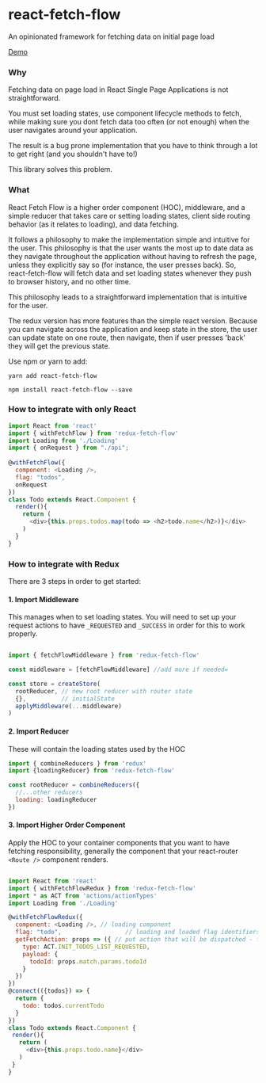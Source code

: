 # react-fetch-flow
An opinionated framework for fetching data on initial page load

[Demo](https://darrendahl.github.io/react-fetch-flow)

### Why

Fetching data on page load in React Single Page Applications is not straightforward. 

You must set loading states, use component lifecycle methods to fetch, while making sure you dont fetch data too often (or not enough) when the user navigates around your application. 

The result is a bug prone implementation that you have to think through a lot to get right (and you shouldn't have to!)

This library solves this problem.

### What

React Fetch Flow is a higher order component (HOC), middleware, and a simple reducer that takes care or setting loading states, client side routing behavior (as it relates to loading), and data fetching. 

It follows a philosophy to make the implementation simple and intuitive for the user. This philosophy is that the user wants the most up to date data as they navigate throughout the application without having to refresh the page, unless they explicitly say so (for instance, the user presses back). So, react-fetch-flow will fetch data and set loading states whenever they push to browser history, and no other time. 

This philosophy leads to a straightforward implementation that is intuitive for the user. 

The redux version has more features than the simple react version. Because you can navigate across the application and keep state in the store, the user can update state on one route, then navigate, then if user presses 'back' they will get the previous state. 

Use npm or yarn to add:

```yarn add react-fetch-flow```

```npm install react-fetch-flow --save```

### How to integrate with only React

```javascript
import React from 'react'
import { withFetchFlow } from 'redux-fetch-flow'
import Loading from './Loading'
import { onRequest } from "./api";
 
@withFetchFlow({
  component: <Loading />,
  flag: "todos",
  onRequest
})
class Todo extends React.Component {
  render(){
    return (
      <div>{this.props.todos.map(todo => <h2>todo.name</h2>)}</div>
    )
  }
}

```

### How to integrate with Redux

There are 3 steps in order to get started:

#### 1. Import Middleware

This manages when to set loading states. You will need to set up your request actions to have ```_REQUESTED``` and ```_SUCCESS``` in order for this to work properly. 

```javascript

import { fetchFlowMiddleware } from 'redux-fetch-flow'

const middleware = [fetchFlowMiddleware] //add more if needed=

const store = createStore(
  rootReducer, // new root reducer with router state
  {},          // initialState
  applyMiddleware(...middleware)
)

```

#### 2. Import Reducer

These will contain the loading states used by the HOC

```javascript
import { combineReducers } from 'redux'
import {loadingReducer} from 'redux-fetch-flow'

const rootReducer = combineReducers({
  //...other reducers
  loading: loadingReducer
})

 ```
 
 #### 3. Import Higher Order Component
 
Apply the HOC to your container components that you want to have fetching responsibility, generally the component that your react-router ```<Route />``` component renders. 
 
 
 ```javascript
 
 import React from 'react'
 import { withFetchFlowRedux } from 'redux-fetch-flow'
 import * as ACT from 'actions/actionTypes'
 import Loading from './Loading'
 
 @withFetchFlowRedux({
   component: <Loading />, // loading component
   flag: "todo",                  // loading and loaded flag identifiers
   getFetchAction: props => ({ // put action that will be dispatched - follows _REQUESTED / _SUCCESS 
     type: ACT.INIT_TODOS_LIST_REQUESTED,
     payload: {
       todoId: props.match.params.todoId
     }
   })
})
@connect(({todos}) => {
   return {
     todo: todos.currentTodo
   }
})
class Todo extends React.Component {
  render(){
    return (
      <div>{this.props.todo.name}</div>
    )
  }
}
 
```

